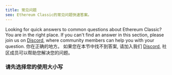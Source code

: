 ```yaml
---
title: 常见问题
seo: Ethereum Classic的常见问题快速答案。
---
```


Looking for quick answers to common questions about Ethereum Classic? You are in the right place. If you can't find an answer in this section, please join us on [Discord](https://ethereumclassic.org/discord), where community members can help you with your question. 你在正确的地方。 如果您在本节中找不到答案, 请加入我们 [Discord](https://ethereumclassic.org/discord), 社区成员可以帮助您解决您的问题。

### 请先选择您的使用大小写
